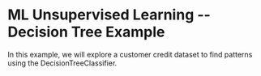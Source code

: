 # ML Unsupervised Learning -- Decision Tree Example

In this example, we will explore a customer credit dataset to find patterns using the DecisionTreeClassifier.
